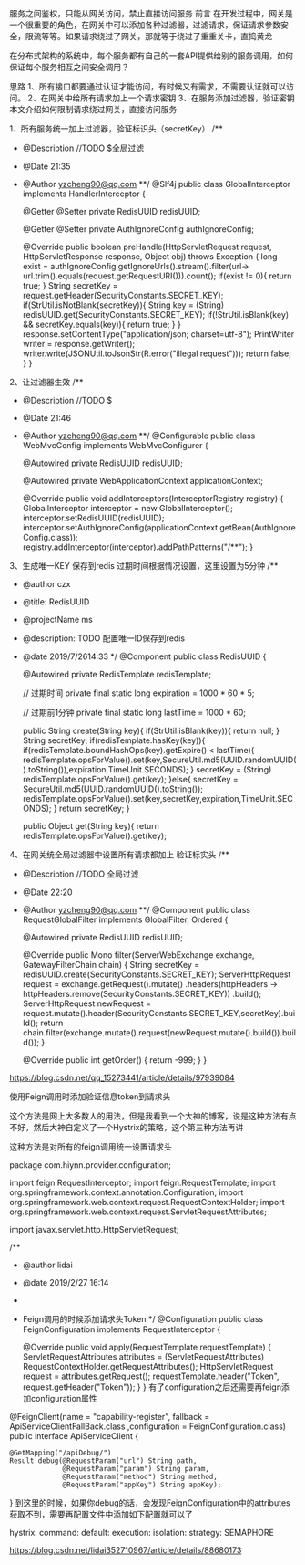 服务之间鉴权，只能从网关访问，禁止直接访问服务
前言
在开发过程中，网关是一个很重要的角色，在网关中可以添加各种过滤器，过滤请求，保证请求参数安全，限流等等。如果请求绕过了网关，那就等于绕过了重重关卡，直捣黄龙

在分布式架构的系统中，每个服务都有自己的一套API提供给别的服务调用，如何保证每个服务相互之间安全调用？

思路
1、所有接口都要通过认证才能访问，有时候又有需求，不需要认证就可以访问。
2、在网关中给所有请求加上一个请求密钥
3、在服务添加过滤器，验证密钥
本文介绍如何限制请求绕过网关，直接访问服务

1、所有服务统一加上过滤器，验证标识头（secretKey）
/**
 * @Description //TODO $全局过滤
 * @Date 21:35
 * @Author yzcheng90@qq.com
 **/
@Slf4j
public class GlobalInterceptor implements HandlerInterceptor {

    @Getter
    @Setter
    private RedisUUID redisUUID;

    @Getter
    @Setter
    private AuthIgnoreConfig authIgnoreConfig;

    @Override
    public boolean preHandle(HttpServletRequest request, HttpServletResponse response, Object obj) throws Exception {
        long exist =  authIgnoreConfig.getIgnoreUrls().stream().filter(url-> url.trim().equals(request.getRequestURI())).count();
        if(exist != 0){
            return true;
        }
        String secretKey = request.getHeader(SecurityConstants.SECRET_KEY);
        if(StrUtil.isNotBlank(secretKey)){
            String key = (String) redisUUID.get(SecurityConstants.SECRET_KEY);
            if(!StrUtil.isBlank(key) && secretKey.equals(key)){
                return true;
            }
        }
        response.setContentType("application/json; charset=utf-8");
        PrintWriter writer = response.getWriter();
        writer.write(JSONUtil.toJsonStr(R.error("illegal request")));
        return false;
    }
}


2、让过滤器生效
/**

 * @Description //TODO $
 * @Date 21:46
 * @Author yzcheng90@qq.com
 **/
@Configurable
public class WebMvcConfig implements WebMvcConfigurer {

    @Autowired
    private RedisUUID redisUUID;

    @Autowired
    private WebApplicationContext applicationContext;


    @Override
    public void addInterceptors(InterceptorRegistry registry) {
        GlobalInterceptor interceptor = new GlobalInterceptor();
        interceptor.setRedisUUID(redisUUID);
        interceptor.setAuthIgnoreConfig(applicationContext.getBean(AuthIgnoreConfig.class));
        registry.addInterceptor(interceptor).addPathPatterns("/**");
    }

3、生成唯一KEY 保存到redis 过期时间根据情况设置，这里设置为5分钟
/**

 * @author czx

 * @title: RedisUUID

 * @projectName ms

 * @description: TODO 配置唯一ID保存到redis

 * @date 2019/7/2614:33
 */
@Component
public class RedisUUID {

    @Autowired
    private RedisTemplate redisTemplate;

    // 过期时间
    private final static long expiration = 1000 * 60 * 5;

    // 过期前1分钟
    private final static long lastTime = 1000 * 60;

    public String create(String key){
        if(StrUtil.isBlank(key)){
            return null;
        }
        String secretKey;
        if(redisTemplate.hasKey(key)){
            if(redisTemplate.boundHashOps(key).getExpire() < lastTime){
                redisTemplate.opsForValue().set(key,SecureUtil.md5(UUID.randomUUID().toString()),expiration,TimeUnit.SECONDS);
            }
            secretKey = (String) redisTemplate.opsForValue().get(key);
        }else{
            secretKey = SecureUtil.md5(UUID.randomUUID().toString());
            redisTemplate.opsForValue().set(key,secretKey,expiration,TimeUnit.SECONDS);
        }
        return secretKey;
    }

    public Object get(String key){
        return redisTemplate.opsForValue().get(key);
    

4、在网关统全局过滤器中设置所有请求都加上 验证标实头
/**

 * @Description //TODO 全局过滤

 * @Date 22:20

 * @Author yzcheng90@qq.com
 **/
@Component
public class RequestGlobalFilter implements GlobalFilter, Ordered {

    @Autowired
    private RedisUUID redisUUID;

    @Override
    public Mono<Void> filter(ServerWebExchange exchange, GatewayFilterChain chain) {
        String secretKey = redisUUID.create(SecurityConstants.SECRET_KEY);
        ServerHttpRequest request = exchange.getRequest().mutate()
                .headers(httpHeaders -> httpHeaders.remove(SecurityConstants.SECRET_KEY))
                .build();
        ServerHttpRequest newRequest = request.mutate().header(SecurityConstants.SECRET_KEY,secretKey).build();
        return chain.filter(exchange.mutate().request(newRequest.mutate().build()).build());
    }

    @Override
    public int getOrder() {
        return -999;
    }
}

https://blog.csdn.net/qq_15273441/article/details/97939084

使用Feign调用时添加验证信息token到请求头

这个方法是网上大多数人的用法，但是我看到一个大神的博客，说是这种方法有点不好，然后大神自定义了一个Hystrix的策略，这个第三种方法再讲

这种方法是对所有的feign调用统一设置请求头

package com.hiynn.provider.configuration;

import feign.RequestInterceptor;
import feign.RequestTemplate;
import org.springframework.context.annotation.Configuration;
import org.springframework.web.context.request.RequestContextHolder;
import org.springframework.web.context.request.ServletRequestAttributes;

import javax.servlet.http.HttpServletRequest;

/**
 * @author lidai
 * @date 2019/2/27 16:14
 * <p>
 * Feign调用的时候添加请求头Token
 */
@Configuration
public class FeignConfiguration implements RequestInterceptor {

    @Override
    public void apply(RequestTemplate requestTemplate) {
        ServletRequestAttributes attributes = (ServletRequestAttributes) RequestContextHolder.getRequestAttributes();
        HttpServletRequest request = attributes.getRequest();
        requestTemplate.header("Token", request.getHeader("Token"));
    }
}
有了configuration之后还需要再feign添加configuration属性

@FeignClient(name = "capability-register", fallback = ApiServiceClientFallBack.class ,configuration = FeignConfiguration.class)
public interface ApiServiceClient {

    @GetMapping("/apiDebug/")
    Result debug(@RequestParam("url") String path,
                 @RequestParam("param") String param,
                 @RequestParam("method") String method,
                 @RequestParam("appKey") String appKey);
}
到这里的时候，如果你debug的话，会发现FeignConfiguration中的attributes获取不到，需要再配置文件中添加如下配置就可以了

hystrix:
  command:
    default:
      execution:
        isolation:
          strategy: SEMAPHORE

https://blog.csdn.net/lidai352710967/article/details/88680173
